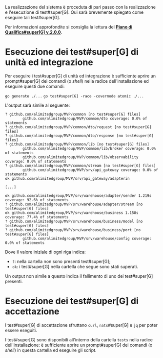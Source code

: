 La realizzazione del sistema è proceduta di pari passo con la realizzazione e l'esecuzione di test#super[G]. Qui sarà brevemente spiegato come eseguire tali test#super[G].

Per informazioni approfondite si consiglia la lettura del [**Piano di Qualifica#super[G] v.2.0.0**](https://alimitedgroup.github.io/PQ%20v2.0.0.pdf).

# Esecuzione dei test#super[G] di unità ed integrazione

Per eseguire i test#super[G] di unità ed integrazione è sufficiente aprire un prompt#super[G] dei comandi (o _shell_) nella radice dell'installazione ed eseguire questi due comandi:

`go generate ./...`
`go test#super[G] -race -covermode atomic ./...`

L'output sarà simile al seguente:

```
? github.com/alimitedgroup/MVP/common [no test#super[G] files]
        github.com/alimitedgroup/MVP/common/dto coverage: 0.0% of statements
? github.com/alimitedgroup/MVP/common/dto/request [no test#super[G] files]
? github.com/alimitedgroup/MVP/common/dto/response [no test#super[G] files]
? github.com/alimitedgroup/MVP/common/lib [no test#super[G] files]
        github.com/alimitedgroup/MVP/common/lib/broker coverage: 0.0% of statements
        github.com/alimitedgroup/MVP/common/lib/observability coverage: 0.0% of statements
? github.com/alimitedgroup/MVP/common/stream [no test#super[G] files]
        github.com/alimitedgroup/MVP/srv/api_gateway coverage: 0.0% of statements
ok github.com/alimitedgroup/MVP/srv/api_gateway/adapterin

[...]

ok github.com/alimitedgroup/MVP/srv/warehouse/adapter/sender 1.219s coverage: 92.6% of statements
? github.com/alimitedgroup/MVP/srv/warehouse/adapter/stream [no test#super[G] files]
ok github.com/alimitedgroup/MVP/srv/warehouse/business 1.158s coverage: 77.4% of statements
? github.com/alimitedgroup/MVP/srv/warehouse/business/model [no test#super[G] files]
? github.com/alimitedgroup/MVP/srv/warehouse/business/port [no test#super[G] files]
        github.com/alimitedgroup/MVP/srv/warehouse/config coverage: 0.0% of statements
```

Dove il valore iniziale di ogni riga indica:

- `?`: nella cartella non sono presenti test#super[G];
- `ok`: i test#super[G] nella cartella che segue sono stati superati.

Un output non simile a questo indica il fallimento di uno dei test#super[G] presenti.

# Esecuzione dei test#super[G] di accettazione

I test#super[G] di accettazione sfruttano `curl`, `nats`#super[G] e `jq` per poter essere eseguiti.

I test#super[G] sono disponibili all'interno della cartella `tests` nella radice dell'installazione: è sufficiente aprire un prompt#super[G] dei comandi (o _shell_) in questa cartella ed eseguire gli script.
